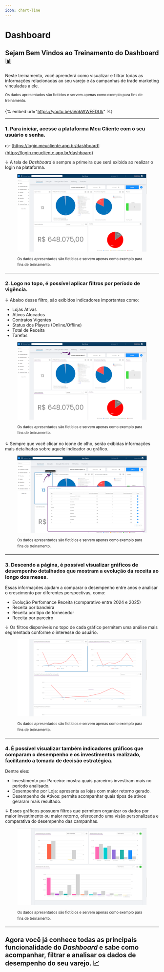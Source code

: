 ```yaml
---
icon: chart-line
---
```


# Dashboard

## Sejam Bem Vindos ao Treinamento do Dashboard 📊

Neste treinamento, você aprenderá como visualizar e filtrar todas as informações relacionadas ao seu varejo e às campanhas de trade marketing vinculadas a ele.

<sup>Os dados apresentados são fictícios e servem apenas como exemplo para fins de treinamento.</sup>

{% embed url="https://youtu.be/aVqkWWEEDUk" %}

***

### 1. Para iniciar, acesse a plataforma Meu Cliente com o seu usuário e senha.

👉 [https://login.meucliente.app.br/dashboard](https://login.meucliente.app.br/dashboard)

↓ A tela de _Dashboard_ é sempre a primeira que será exibida ao realizar o login na plataforma.

<figure><img src="../.gitbook/assets/1 (7).png" alt=""><figcaption><p><sup>Os dados apresentados são fictícios e servem apenas como exemplo para fins de treinamento.</sup></p></figcaption></figure>

***

### 2. Logo no topo, é possível aplicar filtros por período de vigência.

↓ Abaixo desse filtro, são exibidos indicadores importantes como:

* Lojas Ativas
* Ativos Alocados
* Contratos Vigentes
* Status dos Players (Online/Offline)
* Total de Receita
* Tarefas

<figure><img src="../.gitbook/assets/2 (4).png" alt=""><figcaption><p><sup>Os dados apresentados são fictícios e servem apenas como exemplo para fins de treinamento.</sup></p></figcaption></figure>

↓ Sempre que você clicar no ícone de olho, serão exibidas informações mais detalhadas sobre aquele indicador ou gráfico.

<figure><img src="../.gitbook/assets/extrta.png" alt=""><figcaption><p><sup>Os dados apresentados são fictícios e servem apenas como exemplo para fins de treinamento.</sup></p></figcaption></figure>

***

### 3. Descendo a página, é possível visualizar gráficos de desempenho detalhados que mostram a evolução da receita ao longo dos meses.

Essas informações ajudam a comparar o desempenho entre anos e analisar o crescimento por diferentes perspectivas, como:

* Evolução Perfomance Receita (comparativo entre 2024 e 2025)
* Receita por bandeira
* Receita por tipo de fornecedor
* Receita por parceiro

↓ Os filtros disponíveis no topo de cada gráfico permitem uma análise mais segmentada conforme o interesse do usuário.

<figure><img src="../.gitbook/assets/3 (3).png" alt=""><figcaption><p><sup>Os dados apresentados são fictícios e servem apenas como exemplo para fins de treinamento.</sup></p></figcaption></figure>

***

### 4. É possível visualizar também indicadores gráficos que comparam o desempenho e os investimentos realizado, facilitando a tomada de decisão estratégica.

Dentre eles:

* Investimento por Parceiro: mostra quais parceiros investiram mais no período analisado.
* Desempenho por Loja: apresenta as lojas com maior retorno gerado.
* Desempenho de Ativos: permite acompanhar quais tipos de ativos geraram mais resultado.

↓ Esses gráficos possuem filtros que permitem organizar os dados por maior investimento ou maior retorno, oferecendo uma visão personalizada e comparativa do desempenho das campanhas.

<figure><img src="../.gitbook/assets/4 (4).png" alt=""><figcaption><p><sup>Os dados apresentados são fictícios e servem apenas como exemplo para fins de treinamento.</sup></p></figcaption></figure>

***

## Agora você já conhece todas as principais funcionalidade do _Dashboard_ e sabe como acompanhar, filtrar e analisar os dados de desempenho do seu varejo. 📈
